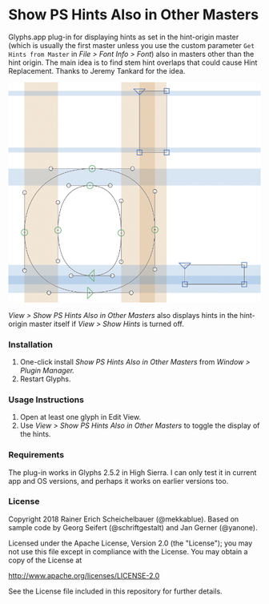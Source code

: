 # Show PS Hints Also in Other Masters

Glyphs.app plug-in for displaying hints as set in the hint-origin master (which is usually the first master unless you use the custom parameter `Get Hints from Master` in *File > Font Info > Font*) also in masters other than the hint origin. The main idea is to find stem hint overlaps that could cause Hint Replacement. Thanks to Jeremy Tankard for the idea.

![ShowHintsAlsoInOtherMasters](ShowHintsAlsoInOtherMasters.png)

*View > Show PS Hints Also in Other Masters* also displays hints in the hint-origin master itself if *View > Show Hints* is turned off.

### Installation

1. One-click install *Show PS Hints Also in Other Masters* from *Window > Plugin Manager.*
2. Restart Glyphs.

### Usage Instructions

1. Open at least one glyph in Edit View.
2. Use *View > Show PS Hints Also in Other Masters* to toggle the display of the hints.

### Requirements

The plug-in works in Glyphs 2.5.2 in High Sierra. I can only test it in current app and OS versions, and perhaps it works on earlier versions too.

### License

Copyright 2018 Rainer Erich Scheichelbauer (@mekkablue).
Based on sample code by Georg Seifert (@schriftgestalt) and Jan Gerner (@yanone).

Licensed under the Apache License, Version 2.0 (the "License");
you may not use this file except in compliance with the License.
You may obtain a copy of the License at

http://www.apache.org/licenses/LICENSE-2.0

See the License file included in this repository for further details.
